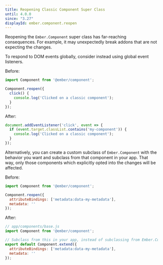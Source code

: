 ```yaml
---
title: Reopening Classic Component Super Class
until: 4.0.0
since: "3.27"
displayId: ember.component.reopen
---
```



Reopening the `Ember.Component` super class has far-reaching consequences. For example, it may unexpectedly break addons that are not expecting the changes.

To respond to DOM events globally, consider instead using global event listeners.

Before:
``` javascript
import Component from '@ember/component';

Component.reopen({
  click() {
    console.log('Clicked on a classic component');
  }
});
```


After:
``` javascript
document.addEventListener('click', event => {
  if (event.target.classList.contains('my-component')) {
    console.log('Clicked on a classic component');
  }
});
```


Alternatively, you can create a custom subclass of `Ember.Component` with the behavior you want and subclass from that component in your app. That way, only those components which explicitly opted into the changes will be affected.

Before:
``` javascript
import Component from '@ember/component';

Component.reopen({
  attributeBindings: ['metadata:data-my-metadata'],
  metadata: ''
});
```


After:
``` javascript
// app/components/base.js
import Component from '@ember/component';

// Subclass from this in your app, instead of subclassing from Ember.Component
export default Component.extend({
  attributeBindings: ['metadata:data-my-metadata'],
  metadata: ''
});
```
